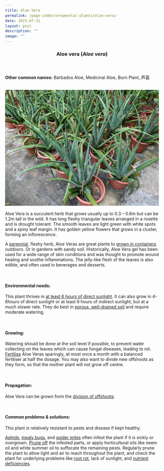 ```yaml
---
title: Aloe Vera
permalink: /page-index/ornamental-plants/aloe-vera/
date: 2023-07-31
layout: post
description: ""
image: ""
---
```

<header> 
	<h3>Aloe vera (<em>Aloe vera</em>)</h3> 
</header> 
 
<section> 
	<p><strong>Other common names:</strong> Barbados Aloe, Medicinal Aloe, Burn Plant, 芦荟</p> 
	<br> 
</section> 
 
<section>
	<img title="Aloe Vera plants grown in pots. Photo by Jacqueline Chua." src="/images/Plants/aloevera5_jacquelinechua.jpg">
	<p>Aloe Vera is a succulent herb that grows usually up to 0.3 – 0.6m but can be 1.2m tall in the wild. It has long fleshy triangular leaves arranged in a rosette and is drought tolerant. The smooth leaves are light green with white spots and a spiny leaf margin. It has golden yellow flowers that grows in a cluster, forming an inflorescence.</p>
	<p>A <a href="/learn-more-about-gardening/glossary/#p">perennial</a>, fleshy herb, Aloe Veras are great plants to <a href="/page-index/horticulture-techniques/planting-in-containers/">grown in containers</a> outdoors. Or in gardens with sandy soil. Historically, Aloe Vera gel has been used for a wide range of skin conditions and was thought to promote wound healing and soothe inflammations. The jelly-like flesh of the leaves is also edible, and often used in beverages and desserts.</p>
	 <br> 
</section> 
 
<section> 
  <h4>Environmental needs:</h4> 
  <p>This plant thrives in <a href="/page-index/horticulture-techniques/gauging-light/">at least 6 hours of direct sunlight</a>. It can also grow in 4-6hours of direct sunlight or at least 6 hours of indirect sunlight, but at a much slower rate.  They do best in <a href="/page-index/horticulture-techniques/soil/">porous, well-drained soil</a> and require moderate watering.</p> 
	<br>
</section>

<section> 
  <h4>Growing:</h4> 
	<p>Watering should be done at the soil level if possible, to prevent water collecting on the leaves which can cause fungal diseases, leading to rot. <a href="/page-index/horticulture-techniques/fertilising/">Fertilise</a> Aloe Veras sparingly, at most once a month with a balanced fertiliser at half the dosage. You may also want to divide new offshoots as they form, so that the mother plant will not grow off centre.</p> 
	<br> 
</section> 

<section> 
  <h4>Propagation:</h4> 
	<p>Aloe Vera can be grown from the <a href="/page-index/horticulture-techniques/propagating-by-division/">division of offshoots</a>.</p> 
	<br> 
</section>

<section> 
  <h4>Common problems &amp; solutions:</h4> 
	<p>This plant is relatively resistant to pests and disease if kept healthy.</p>
	<p><a href="/page-index/pests/aphids/">Aphids</a>, <a href="/page-index/pests/mealy-bugs/">mealy bugs</a>, and <a href="/page-index/pests/spider-mites/">spider mites</a> often infest the plant if it is sickly or overgrown. <a href="/page-index/horticulture-techniques/pruning/">Prune off</a> the infested parts, or apply horticultural oils like neem oil and white summer oil to suffocate the remaining pests. Regularly prune the plant to allow light and air to reach throughout the plant, and check the plant for underlying problems like <a href="/page-index/plant-problems/root-rot/">root rot</a>, lack of sunlight, and <a href="/page-index/plant-problems/nutrient-deficiencies/">nutrient deficiencies</a>.</p>
	<br> 
</section>